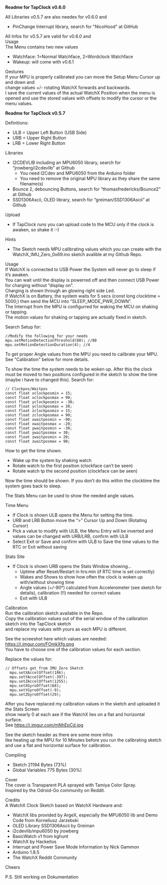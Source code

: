 **Readme for TapClock v0.6.0**  
  
All Libraries v0.5.7 are also needes for v0.6.0 and  
* PinChange Interrupt library, search for "NicoHood" at GitHub  
  
All Infos for v0.5.7 are valid for v0.6.0 and  
Usage  
The Menu contains two new values
* Watchface: 1=Normal Watchface, 2=Wordclock Watchface
* Wakeup: will come with v0.6.1
  
Gestures  
If your MPU is properly calibrated you can move the Setup Menu Cursor up and down and  
change values +/- rotating WatchX forwards and backwards.  
I save the current values of the actual WatchX Position when the menu is opened
and use the stored values with offsets to modify the cursor or the menu values.
  
   
**Readme for TapClock v0.5.7**

Definitions: 
* ULB = Upper Left Button (USB Side)
* URB = Upper Right Button
* LRB = Lower Right Button

Libraries
* I2CDEVLIB including an MPU6050 library, search for “jrowberg/i2cdevlib” at Github
  * You need I2Cdev and MPU6050 from the Arduino folder
  * You need to remove the original MPU library as they share the same filename(s)
* Bounce 2, debouncing Buttons, search for “thomasfredericks/Bounce2” at Github
* SSD1306Ascii, OLED library, search for “greiman/SSD1306Ascii” at Github

Upload
* If TapClock runs you can upload code to the MCU only if the clock is awaken, so shake it :-)

Hints
* The Sketch needs MPU calibrating values which you can create with the WatchX_IMU_Zero_0x69.ino sketch avalible at my Github Repo.

Usage  
If WatchX is connected to USB Power the System will never go to sleep if it’s awaken.  
You can wait until the display is powerred off and then connect USB Power for charging without “display on”.  
Charging is shown through an glowing right side Led.  
If WatchX is on Battery, the system waits for 5 secs (const long clocktime = 5000;) then send the MCU into “SLEEP_MODE_PWR_DOWN”.  
The Interrupt from the MPU is configurred for waking the MCU on shaking or tapping.  
The motion values for shaking or tapping are actually fixed in sketch.  
  
Search Setup for:

    //Modify the following for your needs
    mpu.setMotionDetectionThreshold(80); //80 
    mpu.setMotionDetectionDuration(4); //4

To get proper Angle values from the MPU you need to calibrate your MPU.  
See "Calibration" below for more details.  

To show the time the system needs to be woken up.
After this the clock must be moved to two positions configured in the sketch to show the time (maybe i have to changed this).
Search for:

    // Clockpos/Waitpos
    const float xclockposmin = 15;
    const float xclockposmax = 90;
    const float yclockposmin = -30;
    const float yclockposmax = 30;
    const float zclockposmin = 15;
    const float zclockposmax = 90;
    const float xwaitposmin = -90;
    const float xwaitposmax = -20;
    const float ywaitposmin = -30;
    const float ywaitposmax = 30;
    const float zwaitposmin = 20;
    const float zwaitposmax = 90;

How to get the time shown:
* Wake up the system by shaking watch
* Rotate watch to the first position (clockface can’t be seen)
* Rotate watch tp the second position (clockface can be seen)

Now the time should be shown.
If you don’t do this within the clocktime the system goes back to sleep.

The Stats Menu can be used to show the needed angle values.

Time Menu
* If Clock is shown ULB opens the Menu for setting the time.
* URB and LRB Button move the “>” Cursor Up and Down (Rotating Cursor)
* Pick a value to modify with ULB, the Menu Entry will be inverted and values can be changed with URB/LRB, confirm with ULB
* Select Exit or Save and confirm with ULB to Save the time values to the RTC or Exit without saving

Stats Site
* If Clock is shown URB opens the Stats Window showing…
  * Uptime after Reset/Restart in hrs:min (if RTC time is set correctly)
  * Wakes and Shows to show how often the clock is woken up with/without showing time
  * Angle values (+/-90°) calculated from Accelerometer (see sketch for details), calibration (!!) needed for correct values
  * Exit with ULB

Calibration  
Run the calibration sketch available in the Repo.  
Copy the calibration values out of the serial window of the calibration sketch into the TapClock sketch  
and replace my values with yours as each MPU is different.

See the screeshot here which values are needed: https://i.imgur.com/FOmkXfg.png  
You have to choose one of the calibration values for each section.  
  
Replace the values for:

    // Offsets got from IMU_Zero Sketch
      mpu.setXAccelOffset(106);
      mpu.setYAccelOffset(-397);
      mpu.setZAccelOffset(1255);
      mpu.setXGyroOffset(68);
      mpu.setYGyroOffset(-9);
      mpu.setZGyroOffset(29);
  
After you have replaced my calibration values in the sketch and uploaded it the Stats Screen  
show nearly 0 at each axe if the WatchX lies on a flat and horizontal surface.  
See https://i.imgur.com/mNhEpCd.jpg
  
See the sketch header as there are some more infos  
like heating up the MPU for 10 Minutes before you run the calibrating sketch  
and use a flat and horizontal surface for calibration.  
  
Compiling
* Sketch 21194 Bytes (73%)
* Global Variables 775 Bytes (30%)
  
Cover  
The cover is Transparent PLA sprayed with Tamiya Color Spray.  
Inspired by the Odroid-Go community on Reddit.  
  
Credits  
A WatchX Clock Sketch based on WatchX Hardware and:
* WatchX libs provided by ArgeX, especially the MPU6050 lib and Demo Code from Korneliusz Jarzebski
* OLED Library SSD1306Ascii by Greiman
* i2cdevlib/mpu6050 by jrowberg
* BasicWatch v1 from kghunt
* WatchX by Hackeitos
* Interrupt and Power Save Mode Information by Nick Gammon
* Arduino 1.8.5
* The WatchX Reddit Community
  
Cheers  
  
P.S. Still working on Dokumentation
